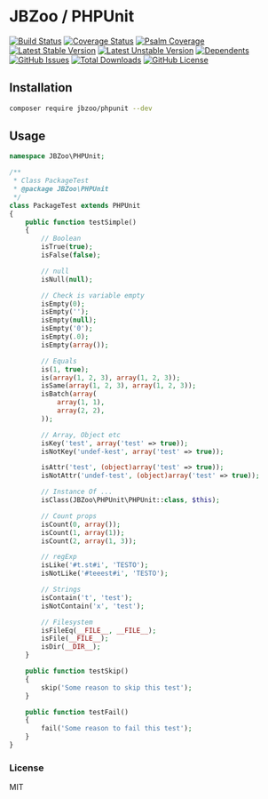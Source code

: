 # JBZoo / PHPUnit

[![Build Status](https://travis-ci.org/JBZoo/PHPUnit.svg?branch=master)](https://travis-ci.org/JBZoo/PHPUnit)    [![Coverage Status](https://coveralls.io/repos/JBZoo/PHPUnit/badge.svg)](https://coveralls.io/github/JBZoo/PHPUnit?branch=master)    [![Psalm Coverage](https://shepherd.dev/github/JBZoo/PHPUnit/coverage.svg)](https://shepherd.dev/github/JBZoo/PHPUnit)    
[![Latest Stable Version](https://poser.pugx.org/jbzoo/phpunit/v)](https://packagist.org/packages/jbzoo/phpunit)    [![Latest Unstable Version](https://poser.pugx.org/jbzoo/phpunit/v/unstable)](https://packagist.org/packages/jbzoo/phpunit)    [![Dependents](https://poser.pugx.org/jbzoo/phpunit/dependents)](https://packagist.org/packages/jbzoo/phpunit/dependents?order_by=downloads)    [![GitHub Issues](https://img.shields.io/github/issues/jbzoo/phpunit)](https://github.com/JBZoo/PHPUnit/issues)    [![Total Downloads](https://poser.pugx.org/jbzoo/phpunit/downloads)](https://packagist.org/packages/jbzoo/phpunit/stats)    [![GitHub License](https://img.shields.io/github/license/jbzoo/phpunit)](https://github.com/JBZoo/PHPUnit/blob/master/LICENSE)



## Installation

```sh
composer require jbzoo/phpunit --dev
```


## Usage

```php
namespace JBZoo\PHPUnit;

/**
 * Class PackageTest
 * @package JBZoo\PHPUnit
 */
class PackageTest extends PHPUnit
{
    public function testSimple()
    {
        // Boolean
        isTrue(true);
        isFalse(false);

        // null
        isNull(null);

        // Check is variable empty
        isEmpty(0);
        isEmpty('');
        isEmpty(null);
        isEmpty('0');
        isEmpty(.0);
        isEmpty(array());

        // Equals
        is(1, true);
        is(array(1, 2, 3), array(1, 2, 3));
        isSame(array(1, 2, 3), array(1, 2, 3));
        isBatch(array(
            array(1, 1),
            array(2, 2),
        ));

        // Array, Object etc
        isKey('test', array('test' => true));
        isNotKey('undef-kest', array('test' => true));

        isAttr('test', (object)array('test' => true));
        isNotAttr('undef-test', (object)array('test' => true));

        // Instance Of ...
        isClass(JBZoo\PHPUnit\PHPUnit::class, $this);

        // Count props
        isCount(0, array());
        isCount(1, array(1));
        isCount(2, array(1, 3));

        // regExp
        isLike('#t.st#i', 'TESTO');
        isNotLike('#teeest#i', 'TESTO');

        // Strings
        isContain('t', 'test');
        isNotContain('x', 'test');

        // Filesystem
        isFileEq(__FILE__, __FILE__);
        isFile(__FILE__);
        isDir(__DIR__);
    }

    public function testSkip()
    {
        skip('Some reason to skip this test');
    }

    public function testFail()
    {
        fail('Some reason to fail this test');
    }
}
```

### License

MIT
